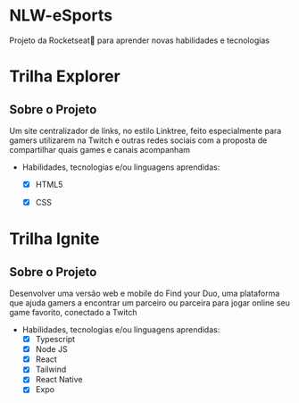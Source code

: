 # NLW-eSports
Projeto da Rocketseat🚀 para aprender novas habilidades e tecnologias

# Trilha Explorer

## Sobre o Projeto

Um site centralizador de links, no estilo Linktree, feito especialmente para gamers utilizarem na Twitch e outras redes sociais com a proposta de compartilhar quais games e canais acompanham

- Habilidades, tecnologias e/ou linguagens aprendidas:

  - [x] HTML5
  - [x] CSS

 
 # Trilha Ignite
 
 ## Sobre o Projeto
 
Desenvolver uma versão web e mobile do Find your Duo, uma plataforma que ajuda gamers a encontrar um parceiro ou parceira para jogar online seu game favorito, conectado a Twitch

- Habilidades, tecnologias e/ou linguagens aprendidas:
  - [x] Typescript
  - [x] Node JS
  - [x] React
  - [x] Tailwind
  - [x] React Native
  - [x] Expo
